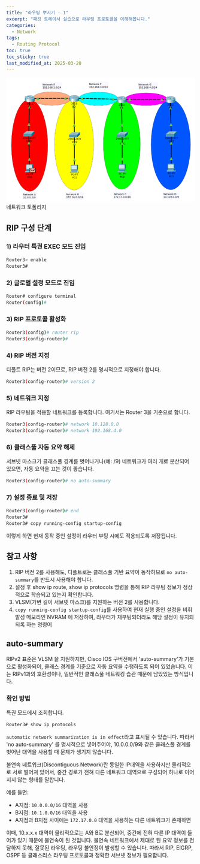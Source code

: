 ```yaml
---
title: "라우팅 뿌시기 - 1"
excerpt: "패킷 트레이서 실습으로 라우팅 프로토콜을 이해해봅니다."
categories:
  - Network
tags:
  - Routing Protocol
toc: true
toc_sticky: true
last_modified_at: 2025-03-20
---
```


![img.png](img.png)
네트워크 토폴리지

## RIP 구성 단계

### 1) 라우터 특권 EXEC 모드 진입

```bash
Router3> enable
Router3#
```

### 2) 글로벌 설정 모드로 진입

```bash
Router# configure terminal
Router(config)#
```

### 3) RIP 프로토콜 활성화 

```bash
Router3(config)# router rip
Router3(config-router)#
```

### 4) RIP 버전 지정

디폴트 RIP는 버전 2이므로, RIP 버전 2를 명시적으로 지정해야 합니다. 
```bash
Router3(config-router)# version 2
```

### 5) 네트워크 지정

RIP 라우팅을 적용할 네트워크를 등록합니다. 여기서는 Router 3을 기준으로 합니다. 
```bash
Router3(config-router)# network 10.128.0.0
Router3(config-router)# network 192.168.4.0
```

### 6) 클래스풀 자동 요약 해제

서브넷 마스크가 클래스풀 경계를 벗어나거나(예: /9) 네트워크가 여러 개로 분산되어 있으면, 자동 요약을 끄는 것이 좋습니다.
```bash
Router3(config-router)# no auto-summary
```

### 7) 설정 종료 및 저장

```bash
Router3(config-router)# end
Router3#
Router3# copy running-config startup-config
```
이렇게 하면 현재 동작 중인 설정이 라우터 부팅 시에도 적용되도록 저장됩니다.

## 참고 사항

1. RIP 버전 2를 사용해도, 디플트로는 클래스풀 기반 요약이 동작하므로 `no auto-summary`를 반드시 사용해야 합니다.
2. 설정 후 show ip route, show ip protocols 명령을 통해 RIP 라우팅 정보가 정상적으로 학습되고 있는지 확인합니다.
3. VLSM(가변 길이 서브넷 마스크)를 지원하는 버전 2를 사용합니다.
4. `copy running-config startup-config`를 사용하여 현재 실행 중인 설정을 비휘발성 메모리인 NVRAM 에 저장하여, 라우터가 재부팅되더라도 해당 설정이 유지되되록 하는 명령어 

## auto-summary

RIPv2 표준은 VLSM 을 지원하지만, Cisco IOS 구버전에서 'auto-summary'가 기본으로 활성화되어, 
클래스 경계를 기준으로 자동 요약을 수행하도록 되어 있었습니다. 이는 RIPv1과의 호환성이나, 일반적인 클래스풀 네트워킹 습관 때문에 남았있는 방식입니다.

### 확인 방법

특권 모드에서 조회합니다.
```bash
Router3# show ip protocols
```

`automatic network summarization is in effect`라고 표시될 수 있습니다. 
따라서 'no auto-summary' 를 명시적으로 넣어주어야, 10.0.0.0/9와 같은 클래스풀 경계를 벗어난 대역을 사용할 때 문제가 생기지 않습니다.

불연속 네트워크(Discontiguous Network)란 동일한 IP대역을 사용하지만 물리적으로 서로 떨어져 있어서, 
중간 경로가 전혀 다른 네트워크 대역으로 구성되어 하나로 이어지지 않는 형태를 말합니다. 

예를 들면:

- A지점: `10.0.0.0/16` 대역을 사용
- B지점: `10.1.0.0/16` 대역을 사용
- A지점과 B지점 사이에는 `172.17.0.0` 대역을 사용하는 다른 네트워크가 존재하면

이때, 10.x.x.x 대역이 물리적으로는 A와 B로 분산되어, 중간에 전혀 다른 IP 대역이 들어가 있기 때문에 불연속이 된 것입니다. 
불연속 네트워크에서 제대로 된 요약 정보를 전달하지 못해, 잘못된 라우팅, 라우팅 불안정이 발생할 수 있습니다. 
따라서 RIP, EIGRP, OSPF 등 클래스리스 라우팅 프로토콜과 정확한 서브넷 정보가 필요합니다.